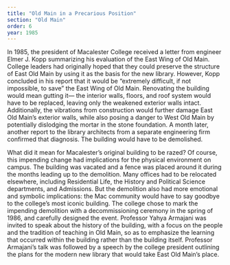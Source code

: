 ```yaml
---
title: "Old Main in a Precarious Position"
section: "Old Main"
order: 6
year: 1985
---
```


In 1985, the president of Macalester College received a letter from engineer Elmer J. Kopp summarizing his evaluation of the East Wing of Old Main. College leaders had originally hoped that they could preserve the structure of East Old Main by using it as the basis for the new library. However, Kopp concluded in his report that it would be “extremely difficult, if not impossible, to save” the East Wing of Old Main. Renovating the building would mean gutting it— the interior walls, floors, and roof system would have to be replaced, leaving only the weakened exterior walls intact. Additionally, the vibrations from construction would further damage East Old Main’s exterior walls, while also posing a danger to West Old Main by potentially dislodging the mortar in the stone foundation. A month later, another report to the library architects from a separate engineering firm confirmed that diagnosis. The building would have to be demolished. 

What did it mean for Macalester’s original building to be razed? Of course, this impending change had implications for the physical environment on campus. The building was vacated and a fence was placed around it during the months leading up to the demolition. Many offices had to be relocated elsewhere, including Residential Life, the History and Political Science departments, and Admissions. But the demolition also had more emotional and symbolic implications: the Mac community would have to say goodbye to the college’s most iconic building. The college chose to mark the impending demolition with a decommissioning ceremony in the spring of 1986, and carefully designed the event. Professor Yahya Armajani was invited to speak about the history of the building, with a focus on the people and the tradition of teaching in Old Main, so as to emphasize the learning that occurred within the building rather than the building itself. Professor Armajani’s talk was followed by a speech by the college president outlining the plans for the modern new library that would take East Old Main’s place.